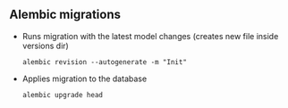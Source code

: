 ## Alembic migrations
- Runs migration with the latest model changes  (creates new file inside versions dir)
    ```commandline
    alembic revision --autogenerate -m "Init" 
    ```
- Applies migration to the database
  ```commandline
  alembic upgrade head
  ```
